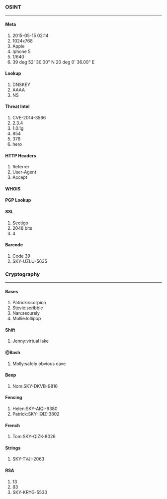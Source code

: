 ### OSINT
***
#### Meta
1) 2015-05-15 02:14
2) 1024x768
3) Apple
4) Iphone 5
5) 1/640
6) 39 deg 52' 30.00" N 20 deg 0' 36.00" E
#### Lookup
1) DNSKEY
2) AAAA
3) NS

#### Threat Intel
1) CVE-2014-3566
2) 2.3.4
3) 1.0.1g
4) 854
5) 376
6) hero

#### HTTP Headers
1) Referrer
2) User-Agent
3) Accept

#### WHOIS

#### PGP Lookup

#### SSL
1) Sectigo
2) 2048 bits
3) 4

#### Barcode
1) Code 39 
2) SKY-UZLU-5635


### Cryptography
***
#### Bases
1) Patrick:scorpion
2) Stevie:scribble
3) Nan:securely
4) Mollie:lollipop

#### Shift
1) Jenny:virtual lake

#### @Bash
1) Molly:safely obvious cave

#### Beep
1) Nom:SKY-DKVB-9816

#### Fencing
1) Helen:SKY-AIQI-9380
2) Patrick:SKY-IQIZ-3802

#### French
1) Tom:SKY-QIZK-8026
   
#### Strings
1) SKY-TVJI-2063
   
#### RSA
1) 13
2) 83
3) SKY-KRYG-5530